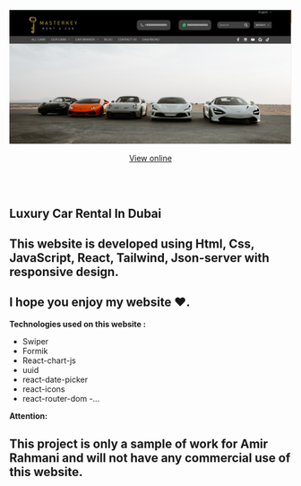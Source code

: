 ![image](https://github.com/amir-rahmanii/mkRentaCar/blob/main/public/images/screen/Screenshot%202024-06-23%20025803.png)

<p align="center">
  <a href="https://mk-front.liara.run">View online</a>
</p>

<br/><br/>
<h2>Luxury Car Rental In Dubai</h2>
<h2>This website is developed using Html, Css, JavaScript, React, Tailwind, Json-server with responsive design.</h2>
<h2>I hope you enjoy my website ❤️. </h2>

**Technologies used on this website :**

- Swiper
- Formik
- React-chart-js
- uuid
- react-date-picker
- react-icons
- react-router-dom
-...

**Attention:**
<h2>This project is only a sample of work for Amir Rahmani and will not have any commercial use of this website.</h2>
